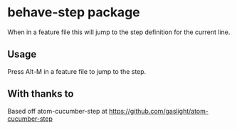 # behave-step package

When in a feature file this will jump to the step definition for the current line.

## Usage

Press Alt-M in a feature file to jump to the step.

## With thanks to
Based off atom-cucumber-step at https://github.com/gaslight/atom-cucumber-step
